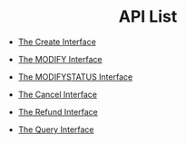
<h1 align="center"> API List </h1>

* <a href="create_interface.md"> The Create Interface </a>

* <a href="modify_interface.md"> The MODIFY Interface </a>

* <a href="modifystatus_interface.md"> The MODIFYSTATUS Interface </a>

* <a href="cancel_interface.md"> The Cancel Interface </a>

* <a href="refund_interface.md"> The Refund Interface </a>

* <a href="query_interface.md"> The Query Interface </a>
